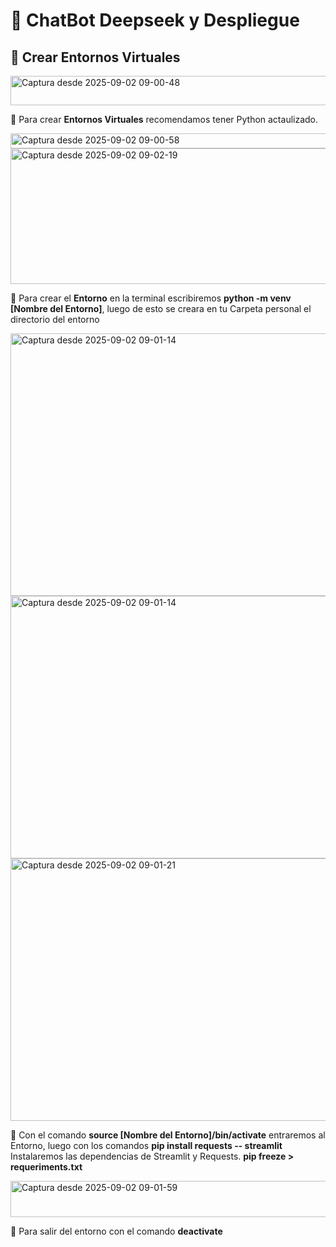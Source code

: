# 🐋 ChatBot Deepseek y Despliegue
## 🤖 Crear Entornos Virtuales

<img width="523" height="47" alt="Captura desde 2025-09-02 09-00-48" src="https://github.com/user-attachments/assets/c673d153-016e-48a3-9352-2cb146f855b7" />

📎 Para crear **Entornos Virtuales** recomendamos tener Python actaulizado.

<img width="590" height="24" alt="Captura desde 2025-09-02 09-00-58" src="https://github.com/user-attachments/assets/81676ba4-be54-44fc-831f-6a8428647690" />

<img width="687" height="217" alt="Captura desde 2025-09-02 09-02-19" src="https://github.com/user-attachments/assets/135b8f3a-2b82-4763-a4d7-fc2e61475cc7" />

📎 Para crear el **Entorno** en la terminal escribiremos **python -m venv [Nombre del Entorno]**, luego de esto se creara en tu Carpeta personal el directorio del entorno

<img width="1397" height="420" alt="Captura desde 2025-09-02 09-01-14" src="https://github.com/user-attachments/assets/9fed5e4c-433f-43a7-8585-e51059d4a3bc" />

<img width="1397" height="420" alt="Captura desde 2025-09-02 09-01-14" src="https://github.com/user-attachments/assets/1c7254ef-68c8-48b4-a4f3-c2dbab82879a" />

<img width="1397" height="420" alt="Captura desde 2025-09-02 09-01-21" src="https://github.com/user-attachments/assets/247f1e18-b13f-467d-8b31-59ce5abf7e48" />

📎 Con el comando **source [Nombre del Entorno]/bin/activate** entraremos al Entorno, luego con los comandos **pip install requests -- streamlit** Instalaremos las dependencias de
Streamlit y Requests. **pip freeze > requeriments.txt**

<img width="570" height="58" alt="Captura desde 2025-09-02 09-01-59" src="https://github.com/user-attachments/assets/b398b802-98d0-4e77-8b7a-78a76f5e24ce" />

📎 Para salir del entorno con el comando **deactivate**
